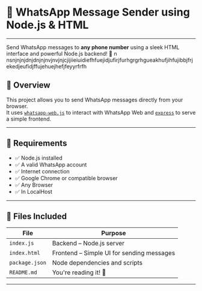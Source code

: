 # 💬 WhatsApp Message Sender using Node.js & HTML
-----------------------------------------------------
Send WhatsApp messages to **any phone number** using a sleek HTML interface and powerful Node.js backend! 🚀
n nsnjnjnjdnjdnjnjnvjnvjnjcjijiieiuidiefhfuejidjufirjfurhgrgrhgueakhufjihfujibbjfrjekedjeufidjffujehuejhefjfeyyrfrfh

## 📌 Overview

This project allows you to send WhatsApp messages directly from your browser.  
It uses [`whatsapp-web.js`](https://github.com/pedroslopez/whatsapp-web.js) to interact with WhatsApp Web and [`express`](https://expressjs.com/) to serve a simple frontend.

---

## 🔧 Requirements

- ✅ Node.js installed
- ✅ A valid WhatsApp account
- ✅ Internet connection
- ✅ Google Chrome or compatible browser
- ✅ Any Browser
- ✅ In LocalHost
---

## 📁 Files Included

| File        | Purpose                          |
|-------------|----------------------------------|
| `index.js`  | Backend – Node.js server         |
| `index.html`| Frontend – Simple UI for sending messages |
| `package.json` | Node dependencies and scripts |
| `README.md` | You're reading it! 📖            |

------




